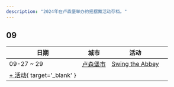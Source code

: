 ```yaml
---
description: "2024年在卢森堡举办的摇摆舞活动存档。"
---
```


## 09

| 日期 | 城市 | 活动 | |
| --- | --- | --- | --- |
| 09-27 ~ 29 | [卢森堡市](by_city.md#luxembourg-city) | [Swing the Abbey](swing-the-abbey-2024.md) |  |
| [+ 活动](https://github.com/swingdance/events/issues/new?assignees=&labels=add+event&projects=&template=02-add_entity.yml&title=%5B2024%2Flb_LU%5D%20%3CName%3E&region=lb_LU&province=&city=&org_id=&date_starts=2024-09-&date_ends=2024-09-){ target='_blank' }
